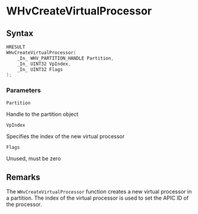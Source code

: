 # WHvCreateVirtualProcessor

## Syntax

```C
HRESULT 
WHvCreateVirtualProcessor( 
    _In_ WHV_PARTITION_HANDLE Partition, 
    _In_ UINT32 VpIndex, 
    _In_ UINT32 Flags 
); 
```

### Parameters

`Partition` 

Handle to the partition object 

`VpIndex`

 Specifies the index of the new virtual processor

`Flags` 

Unused, must be zero
  

## Remarks

The `WHvCreateVirtualProcessor` function creates a new virtual processor in a partition. The index of the virtual processor is used to set the APIC ID of the processor. 
